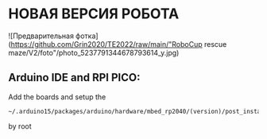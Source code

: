 # НОВАЯ ВЕРСИЯ РОБОТА
![Предварительная фотка](https://github.com/Grin2020/TE2022/raw/main/"RoboCup rescue maze/V2/foto"/photo_5237791344678793614_y.jpg)
## Arduino IDE and RPI PICO: 
  Add the boards and setup the 
  ```
  ~/.arduino15/packages/arduino/hardware/mbed_rp2040/(version)/post_install.sh
  ```
  by root 
